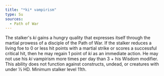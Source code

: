 ```yaml
---
title: "*ki* vampirism"
type: Su
sources:
  - Path of War
---
```


The stalker's *ki* gains a hungry quality that expresses itself through the martial prowess of a disciple of the Path of War. If the stalker reduces a living foe to 0 or less hit points with a martial strike or scores a successful critical hit, then he may regain 1 point of *ki* as an immediate action. He may not use his *ki* vampirism more times per day than 3 + his Wisdom modifier. This ability does not function against constructs, undead, or creatures with under 1⁄2 HD. Minimum stalker level 11th.
